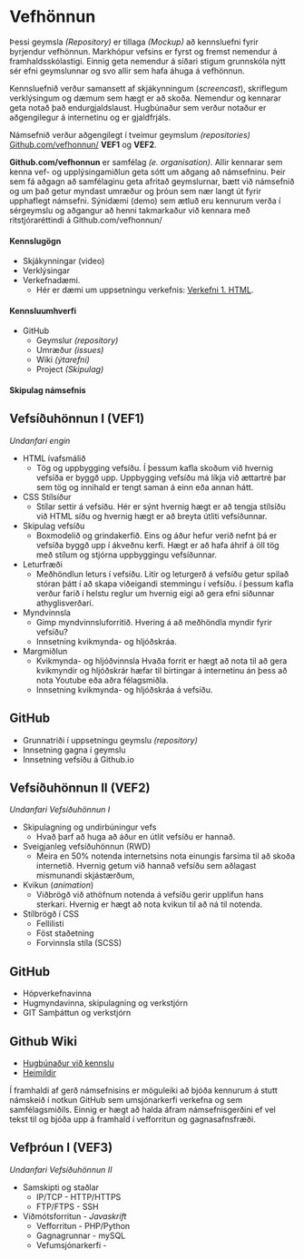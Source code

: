 # Vefhönnun
Þessi geymsla _(Repository)_ er tillaga _(Mockup)_ að kennsluefni fyrir byrjendur vefhönnun. Markhópur vefsins er fyrst og fremst nemendur á framhaldsskólastigi. Einnig geta nemendur á síðari stigum grunnskóla nýtt sér efni geymslunnar og svo allir sem hafa áhuga á vefhönnun. 

Kennsluefnið verður samansett af skjákynningum (_screencast_), skriflegum verklýsingum og dæmum sem hægt er að skoða. Nemendur og kennarar geta notað það endurgjaldslaust. Hugbúnaður sem verður notaður er aðgengilegur á internetinu og er gjaldfrjáls. 

Námsefnið verður aðgengilegt í tveimur geymslum _(repositories)_ [Github.com/vefhonnun/](https://github.com/vefhonnun) **VEF1** og **VEF2**. 

**Github.com/vefhonnun** er samfélag _(e. organisation)_. Allir kennarar sem kenna vef- og upplýsingamiðlun geta sótt um aðgang að námsefninu. Þeir sem fá aðgagn að samfélaginu geta afritað geymslurnar, bætt við námsefnið og um það getur myndast umræður og þróun sem nær langt út fyrir upphaflegt námsefni.  Sýnidæmi (demo) sem ætluð eru kennurum verða í sérgeymslu og aðgangur að henni takmarkaður við kennara með ritstjóraréttindi á Github.com/vefhonnun/


#### Kennslugögn
* Skjákynningar (video)
* Verklýsingar 
* Verkefnadæmi. 
  * Hér er dæmi um uppsetningu verkefnis: [Verkefni 1. HTML](Verkefni1-HTML/).

#### Kennsluumhverfi
 * GitHub
   * Geymslur _(repository)_
   * Umræður _(issues)_
   * Wiki _(ýtarefni)_
   * Project _(Skipulag)_

#### Skipulag námsefnis


## Vefsíðuhönnun I (VEF1)
_Undanfari engin_
* HTML ívafsmálið
  * Tög og uppbygging vefsíðu. Í þessum kafla skoðum við hvernig vefsíða er byggð upp. Uppbygging vefsíðu má líkja við ættartré þar sem tög og innihald er tengt saman á einn eða annan hátt. 
* CSS Stílsíður
  * Stílar settir á vefsíðu. Hér er sýnt hvernig hægt er að tengja stílsíðu við HTML síðu og hvernig hægt er að breyta útliti vefsíðunnar.
* Skipulag vefsíðu
  * Boxmodelið og grindakerfið. Eins og áður hefur verið nefnt þá er vefsíða byggð upp í ákveðnu kerfi. Hægt er að hafa áhrif á öll tög með stílum og stjórna uppbyggingu vefsíðunnar. 
* Leturfræði
  * Meðhöndlun leturs í vefsíðu. Litir og leturgerð á vefsíðu getur spilað stóran þátt í að skapa viðeigandi stemmingu í vefsíðu. í þessum kafla verður farið í helstu reglur um hvernig eigi að gera efni síðunnar athyglisverðari.
* Myndvinnsla
  * Gimp myndvinnsluforritið. Hvering á að meðhöndla myndir fyrir vefsíðu?
  * Innsetning kvikmynda- og hljóðskráa. 
* Margmiðlun
  * Kvikmynda- og hljóðvinnsla Hvaða forrit er hægt að nota til að gera kvikmyndir og hljóðskrár hæfar til birtingar á internetinu án þess að nota Youtube eða aðra félagsmiðla.
  * Innsetning kvikmynda- og hljóðskráa á vefsíðu.

## GitHub 
* Grunnatriði í uppsetningu geymslu _(repository)_
* Innsetning gagna í geymslu
* Innsetning vefsíðu á Github.io

## Vefsíðuhönnun II (VEF2)
_Undanfari Vefsíðuhönnun I_
* Skipulagning og undirbúningur vefs
  * Hvað þarf að huga að áður en útlit vefsíðu er hannað. 
* Sveigjanleg vefsíðuhönnun (RWD)
  * Meira en 50% notenda internetsins nota einungis farsíma til að skoða internetið. Hvernig getum við hannað vefsíðu sem aðlagast mismunandi skjástærðum,
* Kvikun (_animation_)
  * Viðbrögð við athöfnum notenda á vefsíðu gerir upplifun hans sterkari. Hvernig er hægt að nota kvikun til að ná til notenda. 
* Stílbrögð í CSS
  * Fellilisti
  * Föst staðetning
  * Forvinnsla stíla (SCSS)

## GitHub 
* Hópverkefnavinna
* Hugmyndavinna, skipulagning og verkstjórn 
* GIT Samþáttun og verkstjórn

## Github Wiki  
* [Hugbúnaður við kennslu](https://github.com/GJG/Vefhonnun/wiki)
* [Heimildir](https://github.com/GJG/Vefhonnun/wiki/Heimildaskr%C3%A1)

Í framhaldi af gerð námsefnisins er möguleiki að bjóða kennurum á stutt námskeið í notkun GitHub sem umsjónarkerfi verkefna og sem samfélagsmiðils. Einnig er hægt að halda áfram námsefnisgerðini ef vel tekst til og bjóða upp á framhald í vefforritun og gagnasafnsfræði. 

## Vefþróun I (VEF3)
_Undanfari Vefsíðuhönnun II_
* Samskipti og staðlar
  * IP/TCP - HTTP/HTTPS
  * FTP/FTPS - SSH
* Viðmótsforritun - _Javaskrift_
  * Vefforritun - PHP/Python
  * Gagnagrunnar - mySQL
  * Vefumsjónarkerfi - 
  
